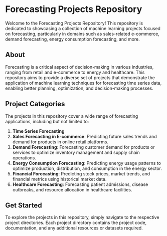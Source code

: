 # Forecasting Projects Repository 

Welcome to the Forecasting Projects Repository! This repository is dedicated to showcasing a collection of machine learning projects focused on forecasting, particularly in domains such as sales-related e-commerce, demand forecasting, energy consumption forecasting, and more.

## About 

Forecasting is a critical aspect of decision-making in various industries, ranging from retail and e-commerce to energy and healthcare. This repository aims to provide a diverse set of projects that demonstrate the application of machine learning techniques for forecasting time series data, enabling better planning, optimization, and decision-making processes.

## Project Categories 

The projects in this repository cover a wide range of forecasting applications, including but not limited to:
1. **Time Series Forecasting**
3. **Sales Forecasting in E-commerce**: Predicting future sales trends and demand for products in online retail platforms.
4. **Demand Forecasting**: Forecasting customer demand for products or services to optimize inventory management and supply chain operations.
5. **Energy Consumption Forecasting**: Predicting energy usage patterns to optimize production, distribution, and consumption in the energy sector.
6. **Financial Forecasting**: Predicting stock prices, market trends, and financial metrics using historical market data.
7. **Healthcare Forecasting**: Forecasting patient admissions, disease outbreaks, and resource allocation in healthcare facilities.

## Get Started 

To explore the projects in this repository, simply navigate to the respective project directories. Each project directory contains the project code, documentation, and any additional resources or datasets required.
